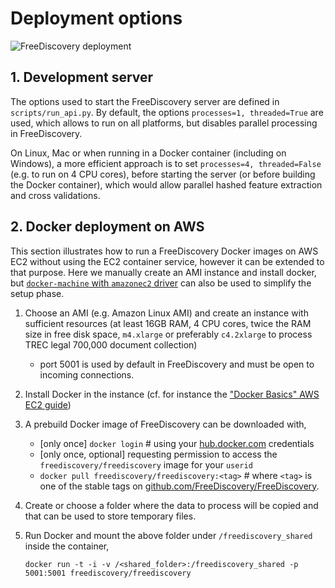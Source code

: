 # Deployment options


![FreeDiscovery deployment](../_static/FreeDiscovery_infra.png)


## 1. Development server

The options used to start the FreeDiscovery server are defined in `scripts/run_api.py`. By default, the options `processes=1, threaded=True` are used, which allows to run on all platforms, but disables parallel processing in FreeDiscovery.

On Linux, Mac or when running in a Docker container (including on Windows), a more efficient approach is to set `processes=4, threaded=False` (e.g. to run on 4 CPU cores), before starting the server (or before building the Docker container), which would allow parallel hashed feature extraction and cross validations.

## 2. Docker deployment on AWS

This section illustrates how to run a FreeDiscovery Docker images on AWS EC2 without using the EC2 container service, however it can be extended to that purpose. Here we manually create an AMI instance and install docker, but [`docker-machine` with `amazonec2` driver](https://docs.docker.com/machine/drivers/aws/) can also be used to simplify the setup phase.

 1. Choose an AMI (e.g. Amazon Linux AMI) and create an instance with sufficient resources (at least 16GB RAM, 4 CPU cores, twice the RAM size in free disk space, `m4.xlarge` or preferably `c4.2xlarge` to process TREC legal 700,000 document collection)
    * port 5001 is used by default in FreeDiscovery and must be open to incoming connections.
 2. Install Docker in the instance (cf. for instance the ["Docker Basics" AWS EC2 guide](https://docs.aws.amazon.com/AmazonECS/latest/developerguide/docker-basics.html#install_docker))
 3. A prebuild Docker image of FreeDiscovery can be downloaded with,
    * [only once] `docker login`  # using your [hub.docker.com](https://hub.docker.com) credentials
    * [only once, optional] requesting permission to access the `freediscovery/freediscovery` image for your `userid`
    * `docker pull freediscovery/freediscovery:<tag>` # where `<tag>` is one of the stable tags on [github.com/FreeDiscovery/FreeDiscovery](http://github.com/FreeDiscovery/FreeDiscovery).

 3. Create or choose a folder where the data to process will be copied and that can be used to store temporary files.
 4. Run Docker and mount the above folder under `/freediscovery_shared` inside the container,

        docker run -t -i -v /<shared_folder>:/freediscovery_shared -p 5001:5001 freediscovery/freediscovery


